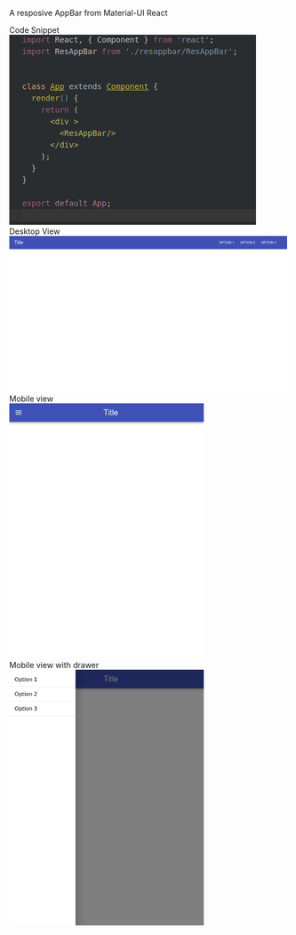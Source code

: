A resposive AppBar from Material-UI React

<p>
Code Snippet<br/>
<img src = "./public/images/code.png" title="Code">
<br/> Desktop View <br/>
  <img src="./public/images/fs.png" width="500" height : "500" title="Desktop View"></br>Mobile view</br>
  <img src="./public/images/ms.png" width="350" title="Mobile view"><br/>Mobile view with drawer</br>
  <img src="./public/images/mswd.png" width="350" title="Mobile view with drawer">
</p>
